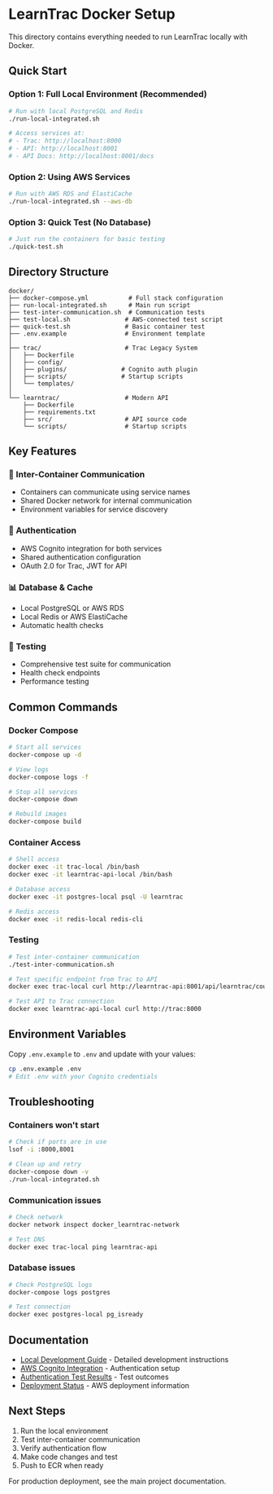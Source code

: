 # LearnTrac Docker Setup

This directory contains everything needed to run LearnTrac locally with Docker.

## Quick Start

### Option 1: Full Local Environment (Recommended)
```bash
# Run with local PostgreSQL and Redis
./run-local-integrated.sh

# Access services at:
# - Trac: http://localhost:8000
# - API: http://localhost:8001
# - API Docs: http://localhost:8001/docs
```

### Option 2: Using AWS Services
```bash
# Run with AWS RDS and ElastiCache
./run-local-integrated.sh --aws-db
```

### Option 3: Quick Test (No Database)
```bash
# Just run the containers for basic testing
./quick-test.sh
```

## Directory Structure

```
docker/
├── docker-compose.yml           # Full stack configuration
├── run-local-integrated.sh      # Main run script
├── test-inter-communication.sh  # Communication tests
├── test-local.sh               # AWS-connected test script
├── quick-test.sh               # Basic container test
├── .env.example                # Environment template
│
├── trac/                       # Trac Legacy System
│   ├── Dockerfile
│   ├── config/
│   ├── plugins/               # Cognito auth plugin
│   ├── scripts/               # Startup scripts
│   └── templates/
│
└── learntrac/                  # Modern API
    ├── Dockerfile
    ├── requirements.txt
    ├── src/                    # API source code
    └── scripts/                # Startup scripts
```

## Key Features

### 🔗 Inter-Container Communication
- Containers can communicate using service names
- Shared Docker network for internal communication
- Environment variables for service discovery

### 🔐 Authentication
- AWS Cognito integration for both services
- Shared authentication configuration
- OAuth 2.0 for Trac, JWT for API

### 📊 Database & Cache
- Local PostgreSQL or AWS RDS
- Local Redis or AWS ElastiCache
- Automatic health checks

### 🧪 Testing
- Comprehensive test suite for communication
- Health check endpoints
- Performance testing

## Common Commands

### Docker Compose
```bash
# Start all services
docker-compose up -d

# View logs
docker-compose logs -f

# Stop all services
docker-compose down

# Rebuild images
docker-compose build
```

### Container Access
```bash
# Shell access
docker exec -it trac-local /bin/bash
docker exec -it learntrac-api-local /bin/bash

# Database access
docker exec -it postgres-local psql -U learntrac

# Redis access
docker exec -it redis-local redis-cli
```

### Testing
```bash
# Test inter-container communication
./test-inter-communication.sh

# Test specific endpoint from Trac to API
docker exec trac-local curl http://learntrac-api:8001/api/learntrac/courses

# Test API to Trac connection
docker exec learntrac-api-local curl http://trac:8000
```

## Environment Variables

Copy `.env.example` to `.env` and update with your values:

```bash
cp .env.example .env
# Edit .env with your Cognito credentials
```

## Troubleshooting

### Containers won't start
```bash
# Check if ports are in use
lsof -i :8000,8001

# Clean up and retry
docker-compose down -v
./run-local-integrated.sh
```

### Communication issues
```bash
# Check network
docker network inspect docker_learntrac-network

# Test DNS
docker exec trac-local ping learntrac-api
```

### Database issues
```bash
# Check PostgreSQL logs
docker-compose logs postgres

# Test connection
docker exec postgres-local pg_isready
```

## Documentation

- [Local Development Guide](LOCAL_DEVELOPMENT_GUIDE.md) - Detailed development instructions
- [AWS Cognito Integration](AWS_COGNITO_INTEGRATION.md) - Authentication setup
- [Authentication Test Results](AUTHENTICATION_TEST_RESULTS.md) - Test outcomes
- [Deployment Status](DEPLOYMENT_STATUS.md) - AWS deployment information

## Next Steps

1. Run the local environment
2. Test inter-container communication
3. Verify authentication flow
4. Make code changes and test
5. Push to ECR when ready

For production deployment, see the main project documentation.